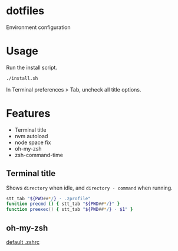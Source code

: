 # dotfiles

Environment configuration

# Usage

Run the install script.

```zsh
./install.sh
```

In Terminal preferences > Tab, uncheck all title options.

# Features

- Terminal title
- nvm autoload
- node space fix
- oh-my-zsh
- zsh-command-time

## Terminal title

Shows `directory` when idle, and `directory · command` when running.

```zsh
stt_tab "${PWD##*/} · .zprofile"
function precmd () { stt_tab "${PWD##*/}" }
function preexec() { stt_tab "${PWD##*/} · $1" }
```

## oh-my-zsh

[default .zshrc](https://github.com/ohmyzsh/ohmyzsh/blob/master/templates/zshrc.zsh-template)
